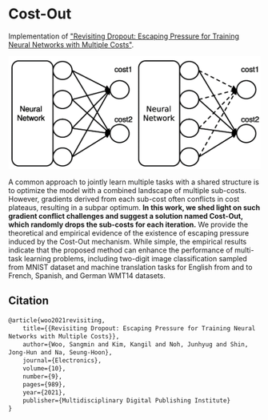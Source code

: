 # Cost-Out
Implementation of ["Revisiting Dropout: Escaping Pressure for Training Neural Networks with Multiple Costs"](https://www.mdpi.com/2079-9292/10/9/989/pdf).

<div style="color:#0000FF" align="center">
<img src="figures/costout.png" width="850"/>
</div>

A common approach to jointly learn multiple tasks with a shared structure is to optimize
the model with a combined landscape of multiple sub-costs. However, gradients derived from each
sub-cost often conflicts in cost plateaus, resulting in a subpar optimum. **In this work, we shed light
on such gradient conflict challenges and suggest a solution named Cost-Out, which randomly drops
the sub-costs for each iteration.** We provide the theoretical and empirical evidence of the existence of
escaping pressure induced by the Cost-Out mechanism. While simple, the empirical results indicate
that the proposed method can enhance the performance of multi-task learning problems, including
two-digit image classification sampled from MNIST dataset and machine translation tasks for English
from and to French, Spanish, and German WMT14 datasets.

## Citation

    @article{woo2021revisiting,
        title={{Revisiting Dropout: Escaping Pressure for Training Neural Networks with Multiple Costs}},
        author={Woo, Sangmin and Kim, Kangil and Noh, Junhyug and Shin, Jong-Hun and Na, Seung-Hoon},
        journal={Electronics},
        volume={10},
        number={9},
        pages={989},
        year={2021},
        publisher={Multidisciplinary Digital Publishing Institute}
    }